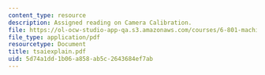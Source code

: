 ```yaml
---
content_type: resource
description: Assigned reading on Camera Calibration.
file: https://ol-ocw-studio-app-qa.s3.amazonaws.com/courses/6-801-machine-vision-fall-2004/5d74a1dd1b06a858ab5c2643684ef7ab_tsaiexplain.pdf
file_type: application/pdf
resourcetype: Document
title: tsaiexplain.pdf
uid: 5d74a1dd-1b06-a858-ab5c-2643684ef7ab
---
```

